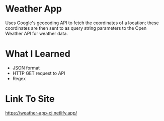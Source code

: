 # Weather App

Uses Google's geocoding API to fetch the coordinates of a location; these coordinates are then sent to as query string parameters to the Open Weather API for weather data.

# What I Learned

* JSON format
* HTTP GET request to API
* Regex 

# Link To Site

https://weather-app-cj.netlify.app/
